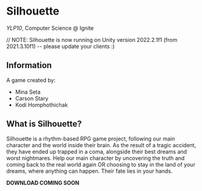 # Silhouette 
_YLP10_, Computer Science @ Ignite

// NOTE: Silhouette is now running on Unity version 2022.2.1f1 (from 2021.3.10f1) -- please update your clients :)

## Information
A game created by: 
- Mina Seta
- Carson Stary
- Kodi Homphothichak

## What is Silhouette?
Silhouette is a rhythm-based RPG game project, following our main character and the world inside their brain. As the result of a tragic accident, they have ended up trapped in a coma, alongside their best dreams and worst nightmares. Help our main character by uncovering the truth and coming back to the real world again OR choosing to stay in the land of your dreams, where anything can happen. Their fate lies in your hands.

**DOWNLOAD COMING SOON**

